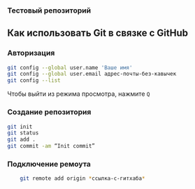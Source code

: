 ### Тестовый репозиторий

## Как использовать Git в связке с GitHub

### Авторизация

```bash
git config --global user.name 'Ваше имя'
git config --global user.email адрес-почты-без-кавычек
git config --list
```

Чтобы выйти из режима просмотра, нажмите `Q`

### Создание репозитория

```bash
git init
git status
git add .
git commit -am “Init commit”
```

### Подключение ремоута

```bash
	git remote add origin *ссылка-с-гитхаба*
```
